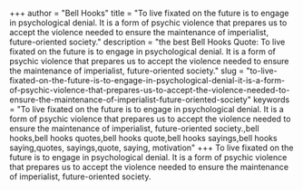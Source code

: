 +++
author = "Bell Hooks"
title = "To live fixated on the future is to engage in psychological denial. It is a form of psychic violence that prepares us to accept the violence needed to ensure the maintenance of imperialist, future-oriented society."
description = "the best Bell Hooks Quote: To live fixated on the future is to engage in psychological denial. It is a form of psychic violence that prepares us to accept the violence needed to ensure the maintenance of imperialist, future-oriented society."
slug = "to-live-fixated-on-the-future-is-to-engage-in-psychological-denial-it-is-a-form-of-psychic-violence-that-prepares-us-to-accept-the-violence-needed-to-ensure-the-maintenance-of-imperialist-future-oriented-society"
keywords = "To live fixated on the future is to engage in psychological denial. It is a form of psychic violence that prepares us to accept the violence needed to ensure the maintenance of imperialist, future-oriented society.,bell hooks,bell hooks quotes,bell hooks quote,bell hooks sayings,bell hooks saying,quotes, sayings,quote, saying, motivation"
+++
To live fixated on the future is to engage in psychological denial. It is a form of psychic violence that prepares us to accept the violence needed to ensure the maintenance of imperialist, future-oriented society.
